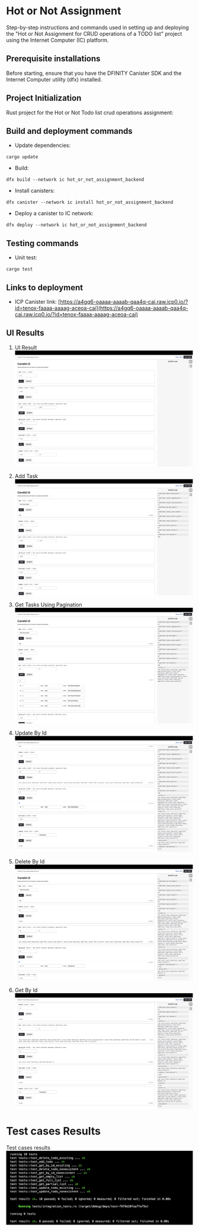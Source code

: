 # Hot or Not Assignment 
Step-by-step instructions and commands used in setting up and deploying the "Hot or Not Assignment for CRUD operations of a TODO list" project using the Internet Computer (IC) platform.

## Prerequisite installations
Before starting, ensure that you have the DFINITY Canister SDK and the Internet Computer utility (dfx) installed.

## Project Initialization
Rust project for the Hot or Not Todo list crud operations assignment:

## Build and deployment commands
- Update dependencies: 
```
cargo update
```
- Build: 
```
dfx build --network ic hot_or_not_assignment_backend
```
- Install canisters: 
```
dfx canister --network ic install hot_or_not_assignment_backend
```
- Deploy a canister to IC network: 
```
dfx deploy --network ic hot_or_not_assignment_backend
```

## Testing commands
- Unit test: 
```
cargo test
```

## Links to deployment
- ICP Canister link: [https://a4gq6-oaaaa-aaaab-qaa4q-cai.raw.icp0.io/?id=tenox-faaaa-aaaag-aceoa-cai](https://a4gq6-oaaaa-aaaab-qaa4q-cai.raw.icp0.io/?id=tenox-faaaa-aaaag-aceoa-cai)

## UI Results
1. UI Result ![UI Result](./src/hot_or_not_assignment_backend/assets/1_Candid_UI.png)

2. Add Task ![Add Task](./src/hot_or_not_assignment_backend/assets/4_Added10_Tasks.png)

3. Get Tasks Using Pagination ![Get Tasks Using Pagination](./src/hot_or_not_assignment_backend/assets/5_Get_Tasks_Pagination.png)

4. Update By Id ![Update By Id](./src/hot_or_not_assignment_backend/assets/8_Update_Task_By_Id.png)

5. Delete By Id ![Delete By Id](./src/hot_or_not_assignment_backend/assets/10_Delete_By_Id.png)

6. Get By Id ![Get By Id](./src/hot_or_not_assignment_backend/assets/11_Get_By_Id.png)


# Test cases Results
Test cases results ![Test cases result](./src/hot_or_not_assignment_backend/assets/12_Test_Results.png)

